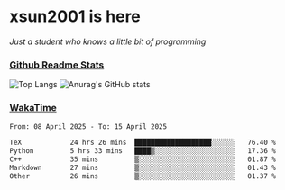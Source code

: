 # xsun2001 is here

*Just a student who knows a little bit of programming*

### [Github Readme Stats](https://github.com/anuraghazra/github-readme-stats)

![Top Langs](https://github-readme-stats.vercel.app/api/top-langs/?username=xsun2001&layout=compact&theme=radical) ![Anurag's GitHub stats](https://github-readme-stats.vercel.app/api?username=xsun2001&show_icons=true&theme=radical)

### [WakaTime](https://wakatime.com)

<!--START_SECTION:waka-->

```txt
From: 08 April 2025 - To: 15 April 2025

TeX            24 hrs 26 mins  ███████████████████░░░░░░   76.40 %
Python         5 hrs 33 mins   ████▒░░░░░░░░░░░░░░░░░░░░   17.36 %
C++            35 mins         ▒░░░░░░░░░░░░░░░░░░░░░░░░   01.87 %
Markdown       27 mins         ▒░░░░░░░░░░░░░░░░░░░░░░░░   01.43 %
Other          26 mins         ▒░░░░░░░░░░░░░░░░░░░░░░░░   01.37 %
```

<!--END_SECTION:waka-->
